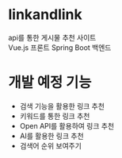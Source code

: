# linkandlink
api를 통한 게시물 추천 사이트
<br> Vue.js 프론트 Spring Boot 백엔드

# 개발 예정 기능
* 검색 기능을 활용한 링크 추천
* 키워드를 통한 링크 추천
* Open API를 활용하여 링크 추천
* AI를 활용한 링크 추천
* 검색어 순위 보여주기
